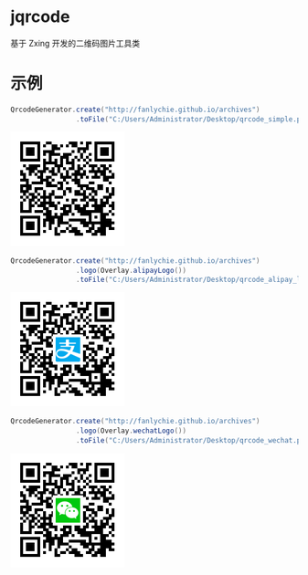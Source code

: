 # jqrcode

基于 Zxing 开发的二维码图片工具类

# 示例

```java
QrcodeGenerator.create("http://fanlychie.github.io/archives")
                .toFile("C:/Users/Administrator/Desktop/qrcode_simple.png");
```

![qrcode_simple](https://raw.githubusercontent.com/fanlychie/mdimg/master/qrcode_simple.png)

```java
QrcodeGenerator.create("http://fanlychie.github.io/archives")
                .logo(Overlay.alipayLogo())
                .toFile("C:/Users/Administrator/Desktop/qrcode_alipay_logo.png");
```

![qrcode_alipay_logo](https://raw.githubusercontent.com/fanlychie/mdimg/master/qrcode_alipay_logo.png)

```java
QrcodeGenerator.create("http://fanlychie.github.io/archives")
                .logo(Overlay.wechatLogo())
                .toFile("C:/Users/Administrator/Desktop/qrcode_wechat.png");
```

![qrcode_wechat](https://raw.githubusercontent.com/fanlychie/mdimg/master/qrcode_wechat.png)